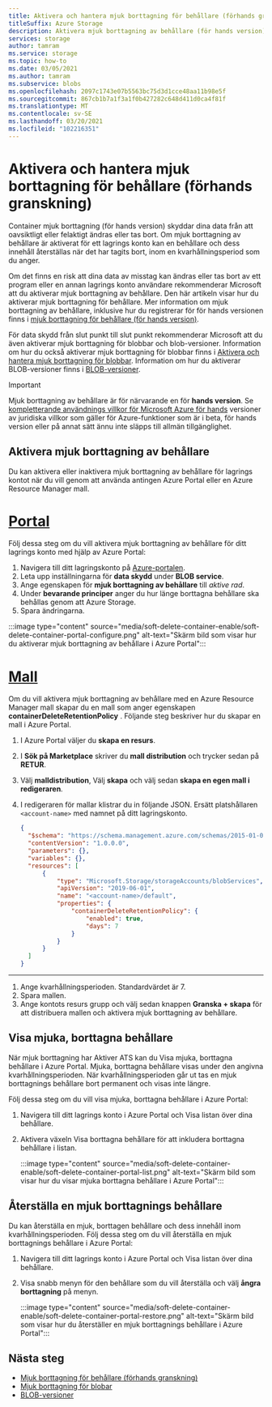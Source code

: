 ```yaml
---
title: Aktivera och hantera mjuk borttagning för behållare (förhands granskning)
titleSuffix: Azure Storage
description: Aktivera mjuk borttagning av behållare (för hands version) för att lättare återställa data när de ändras felaktigt eller tas bort.
services: storage
author: tamram
ms.service: storage
ms.topic: how-to
ms.date: 03/05/2021
ms.author: tamram
ms.subservice: blobs
ms.openlocfilehash: 2097c1743e07b5563bc75d3d1cce48aa11b98e5f
ms.sourcegitcommit: 867cb1b7a1f3a1f0b427282c648d411d0ca4f81f
ms.translationtype: MT
ms.contentlocale: sv-SE
ms.lasthandoff: 03/20/2021
ms.locfileid: "102216351"
---
```

# <a name="enable-and-manage-soft-delete-for-containers-preview"></a>Aktivera och hantera mjuk borttagning för behållare (förhands granskning)

Container mjuk borttagning (för hands version) skyddar dina data från att oavsiktligt eller felaktigt ändras eller tas bort. Om mjuk borttagning av behållare är aktiverat för ett lagrings konto kan en behållare och dess innehåll återställas när det har tagits bort, inom en kvarhållningsperiod som du anger.

Om det finns en risk att dina data av misstag kan ändras eller tas bort av ett program eller en annan lagrings konto användare rekommenderar Microsoft att du aktiverar mjuk borttagning av behållare. Den här artikeln visar hur du aktiverar mjuk borttagning för behållare. Mer information om mjuk borttagning av behållare, inklusive hur du registrerar för för hands versionen finns i [mjuk borttagning för behållare (för hands version)](soft-delete-container-overview.md).

För data skydd från slut punkt till slut punkt rekommenderar Microsoft att du även aktiverar mjuk borttagning för blobbar och blob-versioner. Information om hur du också aktiverar mjuk borttagning för blobbar finns i [Aktivera och hantera mjuk borttagning för blobbar](soft-delete-blob-enable.md). Information om hur du aktiverar BLOB-versioner finns i [BLOB-versioner](versioning-overview.md).

> [!IMPORTANT]
>
> Mjuk borttagning av behållare är för närvarande en för **hands version**. Se [kompletterande användnings villkor för Microsoft Azure för hands](https://azure.microsoft.com/support/legal/preview-supplemental-terms/) versioner av juridiska villkor som gäller för Azure-funktioner som är i beta, för hands version eller på annat sätt ännu inte släpps till allmän tillgänglighet.

## <a name="enable-container-soft-delete"></a>Aktivera mjuk borttagning av behållare

Du kan aktivera eller inaktivera mjuk borttagning av behållare för lagrings kontot när du vill genom att använda antingen Azure Portal eller en Azure Resource Manager mall.

# <a name="portal"></a>[Portal](#tab/azure-portal)

Följ dessa steg om du vill aktivera mjuk borttagning av behållare för ditt lagrings konto med hjälp av Azure Portal:

1. Navigera till ditt lagringskonto på [Azure-portalen](https://portal.azure.com/).
1. Leta upp inställningarna för **data skydd** under **BLOB service**.
1. Ange egenskapen för **mjuk borttagning av behållare** till *aktive rad*.
1. Under **bevarande principer** anger du hur länge borttagna behållare ska behållas genom att Azure Storage.
1. Spara ändringarna.

:::image type="content" source="media/soft-delete-container-enable/soft-delete-container-portal-configure.png" alt-text="Skärm bild som visar hur du aktiverar mjuk borttagning av behållare i Azure Portal":::

# <a name="template"></a>[Mall](#tab/template)

Om du vill aktivera mjuk borttagning av behållare med en Azure Resource Manager mall skapar du en mall som anger egenskapen **containerDeleteRetentionPolicy** . Följande steg beskriver hur du skapar en mall i Azure Portal.

1. I Azure Portal väljer du **skapa en resurs**.
1. I **Sök på Marketplace** skriver du **mall distribution** och trycker sedan på **RETUR**.
1. Välj **malldistribution**, Välj **skapa** och välj sedan **skapa en egen mall i redigeraren**.
1. I redigeraren för mallar klistrar du in följande JSON. Ersätt platshållaren `<account-name>` med namnet på ditt lagringskonto.

    ```json
    {
      "$schema": "https://schema.management.azure.com/schemas/2015-01-01/deploymentTemplate.json#",
      "contentVersion": "1.0.0.0",
      "parameters": {},
      "variables": {},
      "resources": [
          {
              "type": "Microsoft.Storage/storageAccounts/blobServices",
              "apiVersion": "2019-06-01",
              "name": "<account-name>/default",
              "properties": {
                  "containerDeleteRetentionPolicy": {
                      "enabled": true,
                      "days": 7
                  }
              }
          }
      ]
    }
    ```

---

1. Ange kvarhållningsperioden. Standardvärdet är 7.
1. Spara mallen.
1. Ange kontots resurs grupp och välj sedan knappen **Granska + skapa** för att distribuera mallen och aktivera mjuk borttagning av behållare.

## <a name="view-soft-deleted-containers"></a>Visa mjuka, borttagna behållare

När mjuk borttagning har Aktiver ATS kan du Visa mjuka, borttagna behållare i Azure Portal. Mjuka, borttagna behållare visas under den angivna kvarhållningsperioden. När kvarhållningsperioden går ut tas en mjuk borttagnings behållare bort permanent och visas inte längre.

Följ dessa steg om du vill visa mjuka, borttagna behållare i Azure Portal:

1. Navigera till ditt lagrings konto i Azure Portal och Visa listan över dina behållare.
1. Aktivera växeln Visa borttagna behållare för att inkludera borttagna behållare i listan.

    :::image type="content" source="media/soft-delete-container-enable/soft-delete-container-portal-list.png" alt-text="Skärm bild som visar hur du visar mjuka borttagna behållare i Azure Portal":::

## <a name="restore-a-soft-deleted-container"></a>Återställa en mjuk borttagnings behållare

Du kan återställa en mjuk, borttagen behållare och dess innehåll inom kvarhållningsperioden. Följ dessa steg om du vill återställa en mjuk borttagnings behållare i Azure Portal:

1. Navigera till ditt lagrings konto i Azure Portal och Visa listan över dina behållare.
1. Visa snabb menyn för den behållare som du vill återställa och välj **ångra borttagning** på menyn.

    :::image type="content" source="media/soft-delete-container-enable/soft-delete-container-portal-restore.png" alt-text="Skärm bild som visar hur du återställer en mjuk borttagnings behållare i Azure Portal":::

## <a name="next-steps"></a>Nästa steg

- [Mjuk borttagning för behållare (förhands granskning)](soft-delete-container-overview.md)
- [Mjuk borttagning för blobar](soft-delete-blob-overview.md)
- [BLOB-versioner](versioning-overview.md)
